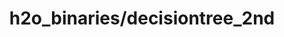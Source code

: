 ---  
schema: data  
title: h2o_binaries/decisiontree_2nd  
organization: Lab  
notes: Used in 1 lineage(s)  
resources:  
  - name: h2o_binaries/decisiontree_2nd 
    url: file:/Users/kensu/Customers/Kensu/LoanApproval/LAB/output/decisiontree_2nd/h2o_binaries/decisiontree_2nd 
    format : H2O Model- h2o binary H2ORandomForestEstimator  
license: None  
category:
  - Loan Acceptance Product  
maintainer: User  
maintainer_email: UserMail  
---